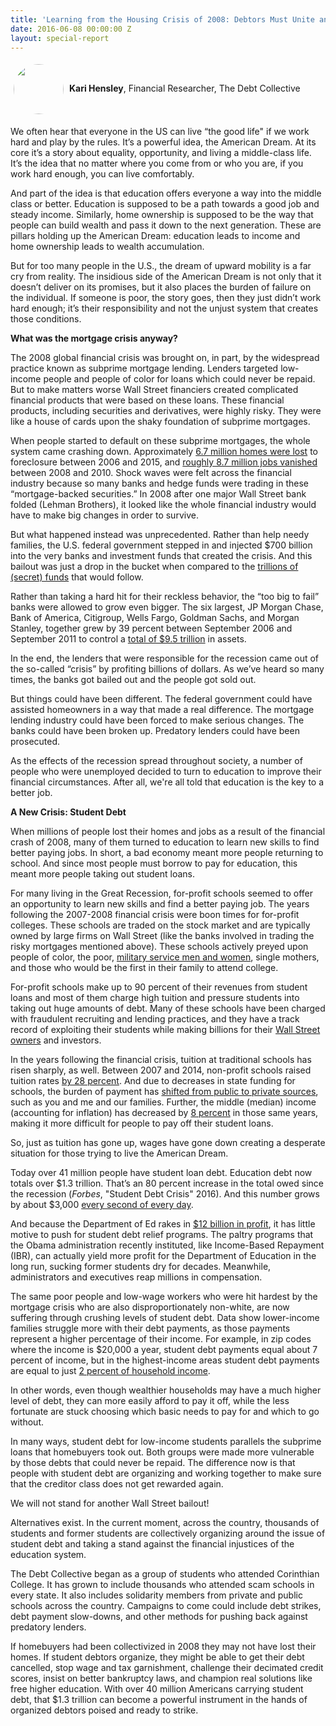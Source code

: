 ```yaml
---
title: 'Learning from the Housing Crisis of 2008: Debtors Must Unite and Fight Back'
date: 2016-06-08 00:00:00 Z
layout: special-report
---
```


<p>
  <img src="http://blog.debtcollective.org/content/images/2016/06/kari_smaller-img.jpg" style=width:80px;border-radius:40px;vertical-align:middle;margin:5px;">
                <strong>Kari Hensley</strong>, Financial Researcher, The Debt Collective
                                                                </p>
We often hear that everyone in the US can live “the good life" if we work hard and play by the rules. It’s a powerful idea, the American Dream. At its core it’s a story about equality, opportunity, and living a middle-class life. It’s the idea that no matter where you come from or who you are, if you work hard enough, you can live comfortably.  

And part of the idea is that education offers everyone a way into the middle class or better. Education is supposed to be a path towards a good job and steady income. Similarly, home ownership is supposed to be the way that people can build wealth and pass it down to the next generation. These are pillars holding up the American Dream: education leads to income and home ownership leads to wealth accumulation.

But for too many people in the U.S., the dream of upward mobility is a far cry from reality. The insidious side of the American Dream is not only that it doesn’t deliver on its promises, but it also places the burden of failure on the individual. If someone is poor, the story goes, then they just didn’t work hard enough; it’s their responsibility and not the unjust system that creates those conditions.

**What was the mortgage crisis anyway?**

The 2008 global financial crisis was brought on, in part, by the widespread practice known as subprime mortgage lending. Lenders targeted low-income people and people of color for loans which could never be repaid. But to make matters worse Wall Street financiers created complicated financial products that were based on these loans. These financial products, including securities and derivatives, were highly risky. They were like a house of cards upon the shaky foundation of subprime mortgages. 

When people started to default on these subprime mortgages, the whole system came crashing down. Approximately [6.7 million homes were lost](http://www.nytimes.com/2015/03/30/business/foreclosure-to-home-free-as-5-year-clock-expires.html?_r=1) to foreclosure between 2006 and 2015,  and [roughly 8.7 million jobs vanished](http://www.latimes.com/business/la-fi-jobs-20140607-story.html) between 2008 and 2010.  Shock waves were felt across the financial industry because so many banks and hedge funds were trading in these “mortgage-backed securities.” In 2008 after one major Wall Street bank folded (Lehman Brothers), it looked like the whole financial industry would have to make big changes in order to survive. 

But what happened instead was unprecedented. Rather than help needy families, the U.S. federal government stepped in and injected $700 billion into the very banks and investment funds that created the crisis. And this bailout was just a drop in the bucket when compared to the [trillions of (secret) funds](http://www.bloomberg.com/news/articles/2011-12-23/fed-s-once-secret-data-compiled-by-bloomberg-released-to-public) that would follow. 

Rather than taking a hard hit for their reckless behavior, the “too big to fail” banks were allowed to grow even bigger. The six largest, JP Morgan Chase, Bank of America, Citigroup, Wells Fargo, Goldman Sachs, and Morgan Stanley, together grew by 39 percent between September 2006 and September 2011 to control a [total of $9.5 trillion](http://www.bloomberg.com/news/articles/2011-11-28/secret-fed-loans-undisclosed-to-congress-gave-banks-13-billion-in-income) in assets.   

In the end, the lenders that were responsible for the recession came out of the so-called “crisis” by profiting billions of dollars. As we’ve heard so many times, the banks got bailed out and the people got sold out. 

But things could have been different. The federal government could have assisted homeowners in a way that made a real difference. The mortgage lending industry could have been forced to make serious changes. The banks could have been broken up. Predatory lenders could have been prosecuted. 

As the effects of the recession spread throughout society, a number of people who were unemployed decided to turn to education to improve their financial circumstances. After all, we're all told that education is the key to a better job.

**A New Crisis: Student Debt**

When millions of people lost their homes and jobs as a result of the financial crash of 2008, many of them turned to education to learn new skills to find better paying jobs. In short, a bad economy meant more people returning to school. And since most people must borrow to pay for education, this meant more people taking out student loans.

For many living in the Great Recession, for-profit schools seemed to offer an opportunity to learn new skills and find a better paying job. The years following the 2007-2008 financial crisis were boon times for for-profit colleges. These schools are traded on the stock market and are typically owned by large firms on Wall Street (like the banks involved in trading the risky mortgages mentioned above). These schools actively preyed upon people of color, the poor, [military service men and women](http://time.com/money/3573216/veterans-college-for-profit/), single mothers, and those who would be the first in their family to attend college. 

For-profit schools make up to 90 percent of their revenues from student loans and most of them charge high tuition and pressure students into taking out huge amounts of debt. Many of these schools have been charged with fraudulent recruiting and lending practices, and they have a track record of exploiting their students while making billions for their [Wall Street owners](http://www.republicreport.org/2014/law-enforcement-for-profit-colleges) and investors. 

In the years following the financial crisis, tuition at traditional schools has risen sharply, as well. Between 2007 and 2014, non-profit schools raised tuition rates [by 28 percent](http://seekingalpha.com/article/3959607-navient-perfect-short?page=2).  And due to decreases in state funding for schools, the burden of payment has [shifted from public to private sources](http://www.demos.org/publication/great-cost-shift-how-higher-education-cuts-undermine-future-middle-class), such as you and me and our families. Further, the middle (median) income (accounting for inflation) has decreased by [8 percent](http://www.pewsocialtrends.org/2015/12/09/the-american-middle-class-is-losing-ground/) in those same years, making it more difficult for people to pay off their student loans.  

So, just as tuition has gone up, wages have gone down creating a desperate situation for those trying to live the American Dream. 

Today over 41 million people have student loan debt. Education debt now totals over $1.3 trillion. That’s an 80 percent increase in the total owed since the recession (*Forbes*, "Student Debt Crisis" 2016).  And this number grows by about $3,000 [every second of every day](http://http://www.marketwatch.com/story/every-second-americans-get-buried-under-another-3055-in-student-loan-debt-2015-06-10).

And because the Department of Ed rakes in [$12 billion in profit](http://www.huffingtonpost.com/2014/04/14/student-loan-profits_n_5149653.html), it has little motive to push for student debt relief programs.  The paltry programs that the Obama administration recently instituted, like Income-Based Repayment (IBR), can actually yield more profit for the Department of Education in the long run, sucking former students dry for decades. Meanwhile, administrators and executives reap millions in compensation.

The same poor people and low-wage workers who were hit hardest by the mortgage crisis who are also disproportionately non-white, are now suffering through crushing levels of student debt. Data show lower-income families struggle more with their debt payments, as those payments represent a higher percentage of their income. For example, in zip codes where the income is $20,000 a year, student debt payments equal about 7 percent of income, but in the highest-income areas student debt payments are equal to just [2 percent of household income](http://www.washingtonpost.com/news/grade-point/wp/2015/09/29/the-surprisingly-high-number-of-people-who-are-behind-on-their-student-loans/?tid=a_inl).

In other words, even though wealthier households may have a much higher level of debt, they can more easily afford to pay it off, while the less fortunate are stuck choosing which basic needs to pay for and which to go without.

In many ways, student debt for low-income students parallels the subprime loans that homebuyers took out. Both groups were made more vulnerable by those debts that could never be repaid. The difference now is that people with student debt are organizing and working together to make sure that the creditor class does not get rewarded again. 

We will not stand for another Wall Street bailout!

Alternatives exist. In the current moment, across the country, thousands of students and former students are collectively organizing around the issue of student debt and taking a stand against the financial injustices of the education system. 

The Debt Collective began as a group of students who attended Corinthian College. It has grown to include thousands who attended scam schools in every state. It also includes solidarity members from private and public schools across the country. Campaigns to come could include debt strikes, debt payment slow-downs, and other methods for pushing back against predatory lenders.

If homebuyers had been collectivized in 2008 they may not have lost their homes. If student debtors organize, they might be able to get their debt cancelled, stop wage and tax garnishment, challenge their decimated credit scores, insist on better bankruptcy laws, and champion real solutions like free higher education. With over 40 million Americans carrying student debt, that $1.3 trillion can become a powerful instrument in the hands of organized debtors poised and ready to strike.

